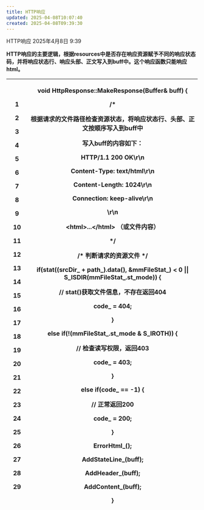 ```yaml
---
title: HTTP响应
updated: 2025-04-08T10:07:40
created: 2025-04-08T09:39:30
---
```


HTTP响应
2025年4月8日
9:39

**HTTP响应的主要逻辑，根据resources中是否存在响应资源赋予不同的响应状态码，并将响应状态行、响应头部、正文写入到buff中。这个响应函数只能响应html。**
<table>
<colgroup>
<col style="width: 11%" />
<col style="width: 88%" />
</colgroup>
<thead>
<tr class="header">
<th><p>1</p>
<p>2</p>
<p>3</p>
<p>4</p>
<p>5</p>
<p>6</p>
<p>7</p>
<p>8</p>
<p>9</p>
<p>10</p>
<p>11</p>
<p>12</p>
<p>13</p>
<p>14</p>
<p>15</p>
<p>16</p>
<p>17</p>
<p>18</p>
<p>19</p>
<p>20</p>
<p>21</p>
<p>22</p>
<p>23</p>
<p>24</p>
<p>25</p>
<p>26</p>
<p>27</p>
<p>28</p>
<p>29</p></th>
<th><p>void HttpResponse::MakeResponse(Buffer&amp; buff) {</p>
<p>/*</p>
<p>根据请求的文件路径检查资源状态，将响应状态行、头部、正文按顺序写入到buff中</p>
<p>写入buff的内容如下：</p>
<p>HTTP/1.1 200 OK\r\n</p>
<p>Content-Type: text/html\r\n</p>
<p>Content-Length: 1024\r\n</p>
<p>Connection: keep-alive\r\n</p>
<p>\r\n</p>
<p>&lt;html&gt;...&lt;/html&gt; （或文件内容）</p>
<p>*/</p>
<p>/* 判断请求的资源文件 */</p>
<p>if(stat((srcDir_ + path_).data(), &amp;mmFileStat_) &lt; 0 || S_ISDIR(mmFileStat_.st_mode)) {</p>
<p>// stat()获取文件信息，不存在返回404</p>
<p>code_ = 404;</p>
<p>}</p>
<p>else if(!(mmFileStat_.st_mode &amp; S_IROTH)) {</p>
<p>// 检查读写权限，返回403</p>
<p>code_ = 403;</p>
<p>}</p>
<p>else if(code_ == -1) {</p>
<p>// 正常返回200</p>
<p>code_ = 200;</p>
<p>}</p>
<p>ErrorHtml_();</p>
<p>AddStateLine_(buff);</p>
<p>AddHeader_(buff);</p>
<p>AddContent_(buff);</p>
<p>}</p></th>
</tr>
</thead>
<tbody>
</tbody>
</table>

